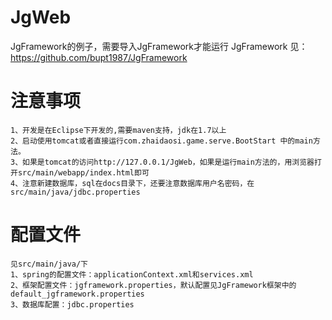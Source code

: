 JgWeb
=====

JgFramework的例子，需要导入JgFramework才能运行
JgFramework 见：https://github.com/bupt1987/JgFramework

注意事项
======
~~~
1、开发是在Eclipse下开发的,需要maven支持，jdk在1.7以上
2、启动使用tomcat或者直接运行com.zhaidaosi.game.serve.BootStart 中的main方法。
3、如果是tomcat的访问http://127.0.0.1/JgWeb，如果是运行main方法的，用浏览器打开src/main/webapp/index.html即可
4、注意新建数据库，sql在docs目录下，还要注意数据库用户名密码，在src/main/java/jdbc.properties
~~~

配置文件
======
~~~
见src/main/java/下
1、spring的配置文件：applicationContext.xml和services.xml
2、框架配置文件：jgframework.properties，默认配置见JgFramework框架中的default_jgframework.properties
3、数据库配置：jdbc.properties
~~~


